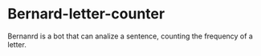 # Bernard-letter-counter
Bernanrd is a bot that can analize a sentence, counting the frequency of a letter.
